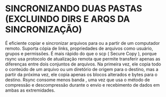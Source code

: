 # SINCRONIZANDO DUAS PASTAS (EXCLUINDO DIRS E ARQS DA SINCRONIZAÇÃO)


É eficiente copiar e sincronizar arquivos para ou a partir de um computador remoto.
Suporta cópia de links, propriedades de arquivos como usuário, grupos e permissões.
É mais rápido do que o scp ( Secure Copy ), porque rsync usa protocolo de atualização remota que permite transferir apenas as diferenças entre dois conjuntos de arquivos. Na primeira vez, ele copia todo o conteúdo de um arquivo ou um diretório de origem para o destino, mas a partir da próxima vez, ele copia apenas os blocos alterados e bytes para o destino.
Rsync consome menos banda , uma vez que usa o método de compressão e descompressão durante o envio e recebimento de dados em ambas as extremidades.


